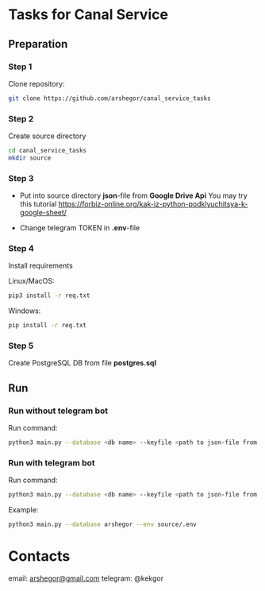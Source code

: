 # Tasks for Canal Service

## Preparation

### Step 1
Clone repository:
```sh
git clone https://github.com/arshegor/canal_service_tasks
```
### Step 2
Create source directory
```sh
cd canal_service_tasks
mkdir source
```
### Step 3
- Put into source directory **json**-file from **Google Drive Api** 
You may try this tutorial https://forbiz-online.org/kak-iz-python-podklyuchitsya-k-google-sheet/

- Change telegram TOKEN in **.env**-file

### Step 4
Install requirements

Linux/MacOS:
```sh
pip3 install -r req.txt
```
Windows:
```sh
pip install -r req.txt
```
### Step 5 
Create PostgreSQL DB from file **postgres.sql**
## Run
### Run without telegram bot
Run command:
```sh
python3 main.py --database <db name> --keyfile <path to json-file from Google Drive Api> --table <Google Sheet name> --host <DB address(localhost or another ip)> --port <db port> --env <path to .env-file>
```
### Run with telegram bot
Run command:
```sh
python3 main.py --database <db name> --keyfile <path to json-file from Google Drive Api> --table <Google Sheet name> --host <DB address(localhost or another ip)> --port <db port>
```
Example:
```sh
python3 main.py --database arshegor --env source/.env
```

# Contacts
email: arshegor@gmail.com
telegram: @kekgor

